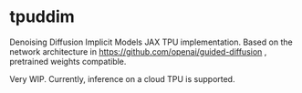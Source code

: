 # tpuddim

Denoising Diffusion Implicit Models JAX TPU implementation. Based on the network architecture in https://github.com/openai/guided-diffusion , pretrained weights compatible.

Very WIP. Currently, inference on a cloud TPU is supported.
